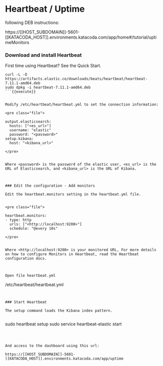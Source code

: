 # Heartbeat / Uptime



following DEB instructions:

https://[[HOST_SUBDOMAIN]]-5601-[[KATACODA_HOST]].environments.katacoda.com/app/home#/tutorial/uptimeMonitors



### Download and install Heartbeat

First time using Heartbeat? See the Quick Start.


```
curl -L -O https://artifacts.elastic.co/downloads/beats/heartbeat/heartbeat-7.11.1-amd64.deb
sudo dpkg -i heartbeat-7.11.1-amd64.deb
```{{execute}}


Modify /etc/heartbeat/heartbeat.yml to set the connection information:

<pre class="file">

output.elasticsearch:
  hosts: ["<es_url>"]
  username: "elastic"
  password: "<password>"
setup.kibana:
  host: "<kibana_url>"

</pre>


Where <password> is the password of the elastic user, <es_url> is the URL of Elasticsearch, and <kibana_url> is the URL of Kibana.



### Edit the configuration - Add monitors

Edit the heartbeat.monitors setting in the heartbeat.yml file.


<pre class="file">

heartbeat.monitors:
- type: http
  urls: ["<http://localhost:9200>"]
  schedule: "@every 10s"

</pre>


Where <http://localhost:9200> is your monitored URL, For more details on how to configure Monitors in Heartbeat, read the Heartbeat configuration docs.



Open file heartbeat.yml
```
/etc/heartbeat/heartbeat.yml
```{{open}}


### Start Heartbeat

The setup command loads the Kibana index pattern.


```
sudo heartbeat setup
sudo service heartbeat-elastic start
```{{execute}}



And access to the dashboard using this url:

https://[[HOST_SUBDOMAIN]]-5601-[[KATACODA_HOST]].environments.katacoda.com/app/uptime

